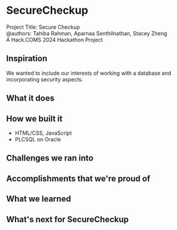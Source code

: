 
# SecureCheckup
Project Title: Secure Checkup  
@authors: Tahiba Rahman, Aparnaa Senthilnathan, Stacey Zheng  
A Hack.COMS 2024 Hackathon Project  

## Inspiration
We wanted to include our interests of working with a database and incorporating security aspects.  

## What it does

## How we built it
- HTML/CSS, JavaScript  
- PLCSQL on Oracle  

## Challenges we ran into

## Accomplishments that we're proud of

## What we learned

## What's next for SecureCheckup
